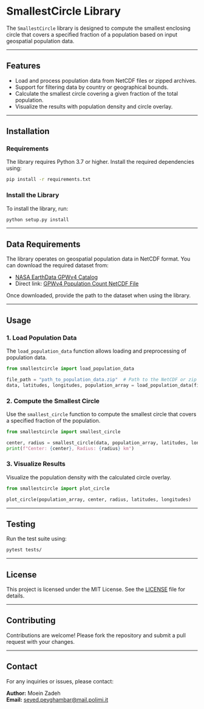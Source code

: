 # SmallestCircle Library

The `SmallestCircle` library is designed to compute the smallest enclosing circle that covers a specified fraction of a population based on input geospatial population data.

---

## Features

- Load and process population data from NetCDF files or zipped archives.
- Support for filtering data by country or geographical bounds.
- Calculate the smallest circle covering a given fraction of the total population.
- Visualize the results with population density and circle overlay.

---

## Installation

### Requirements

The library requires Python 3.7 or higher. Install the required dependencies using:

```bash
pip install -r requirements.txt
```

### Install the Library

To install the library, run:

```bash
python setup.py install
```

---

## Data Requirements

The library operates on geospatial population data in NetCDF format. You can download the required dataset from:

- [NASA EarthData GPWv4 Catalog](https://earthdata.nasa.gov/data/catalog/sedac-ciesin-sedac-gpwv4-popcount-r11-4.11)
- Direct link: [GPWv4 Population Count NetCDF File](https://sedac.ciesin.columbia.edu/downloads/data/gpw-v4/gpw-v4-population-count-rev11/gpw-v4-population-count-rev11_totpop_2pt5_min_nc.zip)

Once downloaded, provide the path to the dataset when using the library.

---

## Usage

### 1. Load Population Data

The `load_population_data` function allows loading and preprocessing of population data.

```python
from smallestcircle import load_population_data

file_path = "path_to_population_data.zip"  # Path to the NetCDF or zip file
data, latitudes, longitudes, population_array = load_population_data(file_path, year=2020, country_code="ITA")
```

### 2. Compute the Smallest Circle

Use the `smallest_circle` function to compute the smallest circle that covers a specified fraction of the population.

```python
from smallestcircle import smallest_circle

center, radius = smallest_circle(data, population_array, latitudes, longitudes, target_population_ratio=0.5)
print(f"Center: {center}, Radius: {radius} km")
```

### 3. Visualize Results

Visualize the population density with the calculated circle overlay.

```python
from smallestcircle import plot_circle

plot_circle(population_array, center, radius, latitudes, longitudes)
```

---

## Testing

Run the test suite using:

```bash
pytest tests/
```

---

## License

This project is licensed under the MIT License. See the [LICENSE](LICENSE) file for details.

---

## Contributing

Contributions are welcome! Please fork the repository and submit a pull request with your changes.

---

## Contact

For any inquiries or issues, please contact:

**Author:** Moein Zadeh  
**Email:** seyed.peyghambar@mail.polimi.it

